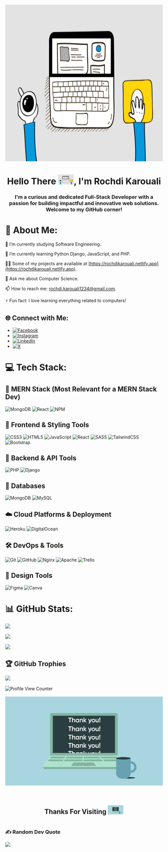 <img src="./assets/web.gif" width="1000" height="500"/>

<h1 align="center">Hello There <img src="./assets/web.gif" width="50px" style="display:inline-block;">, I'm Rochdi Karouali</h1>
<h3 align="center">I'm a curious and dedicated Full-Stack Developer with a passion for building impactful and innovative web solutions. Welcome to my GitHub corner!</h3>


# 💫 About Me:

🔭 I’m currently studying Software Engineering.

🌱 I’m currently learning Python Django, JavaScript, and PHP.

👨‍💻 Some of my projects are available at [https://rochdikarouali.netlify.app](https://rochdikarouali.netlify.app).

💬 Ask me about Computer Science.

📫 How to reach me: rochdi.karouali1234@gmail.com.

⚡ Fun fact: I love learning everything related to computers!



## 🌐 Connect with Me:

- [![Facebook](https://img.shields.io/badge/Follow%20on-Facebook-blue?style=flat-square&logo=facebook&logoColor=white)](https://www.facebook.com/profile.php?id=100069384085540)
- [![Instagram](https://img.shields.io/badge/Follow%20on-Instagram-E4405F?style=flat-square&logo=instagram&logoColor=white)](https://www.instagram.com/its_rochdiii/)
- [![LinkedIn](https://img.shields.io/badge/Connect%20on-LinkedIn-0A66C2?style=flat-square&logo=linkedin&logoColor=white)](https://www.linkedin.com/in/rochdi-karouali-81a124279/)
- [![X](https://img.shields.io/badge/Follow%20on-X-1DA1F2?style=flat-square&logo=x&logoColor=white)](https://x.com/rochdi_karouali)




# 💻 Tech Stack:

## 🚀 MERN Stack (Most Relevant for a MERN Stack Dev)
![MongoDB](https://img.shields.io/badge/MongoDB-%234ea94b.svg?style=for-the-badge&logo=mongodb&logoColor=white) 
![React](https://img.shields.io/badge/react-%2320232a.svg?style=for-the-badge&logo=react&logoColor=%2361DAFB) 
![NPM](https://img.shields.io/badge/NPM-%23CB3837.svg?style=for-the-badge&logo=npm&logoColor=white)

## 🎨 Frontend & Styling Tools
![CSS3](https://img.shields.io/badge/css3-%231572B6.svg?style=for-the-badge&logo=css3&logoColor=white) 
![HTML5](https://img.shields.io/badge/html5-%23E34F26.svg?style=for-the-badge&logo=html5&logoColor=white) 
![JavaScript](https://img.shields.io/badge/javascript-%23323330.svg?style=for-the-badge&logo=javascript&logoColor=%23F7DF1E) 
![React](https://img.shields.io/badge/react-%2320232a.svg?style=for-the-badge&logo=react&logoColor=%2361DAFB) 
![SASS](https://img.shields.io/badge/SASS-hotpink.svg?style=for-the-badge&logo=SASS&logoColor=white) 
![TailwindCSS](https://img.shields.io/badge/tailwindcss-%2338B2AC.svg?style=for-the-badge&logo=tailwind-css&logoColor=white) 
![Bootstrap](https://img.shields.io/badge/bootstrap-%238511FA.svg?style=for-the-badge&logo=bootstrap&logoColor=white)

## 📡 Backend & API Tools
![PHP](https://img.shields.io/badge/php-%23777BB4.svg?style=for-the-badge&logo=php&logoColor=white) 
![Django](https://img.shields.io/badge/django-%23092E20.svg?style=for-the-badge&logo=django&logoColor=white) 

## 💾 Databases
![MongoDB](https://img.shields.io/badge/MongoDB-%234ea94b.svg?style=for-the-badge&logo=mongodb&logoColor=white) 
![MySQL](https://img.shields.io/badge/mysql-4479A1.svg?style=for-the-badge&logo=mysql&logoColor=white)

## ☁️ Cloud Platforms & Deployment
![Heroku](https://img.shields.io/badge/heroku-%23430098.svg?style=for-the-badge&logo=heroku&logoColor=white) 
![DigitalOcean](https://img.shields.io/badge/DigitalOcean-%230167ff.svg?style=for-the-badge&logo=digitalOcean&logoColor=white)

## 🛠️ DevOps & Tools
![Git](https://img.shields.io/badge/git-%23F05033.svg?style=for-the-badge&logo=git&logoColor=white) 
![GitHub](https://img.shields.io/badge/github-%23121011.svg?style=for-the-badge&logo=github&logoColor=white) 
![Nginx](https://img.shields.io/badge/nginx-%23009639.svg?style=for-the-badge&logo=nginx&logoColor=white) 
![Apache](https://img.shields.io/badge/apache-%23D42029.svg?style=for-the-badge&logo=apache&logoColor=white) 
![Trello](https://img.shields.io/badge/Trello-%23026AA7.svg?style=for-the-badge&logo=Trello&logoColor=white)

## 🎨 Design Tools
![Figma](https://img.shields.io/badge/Figma-%23F24E1E.svg?style=for-the-badge&logo=figma&logoColor=white)
![Canva](https://img.shields.io/badge/Canva-%2300C4CC.svg?style=for-the-badge&logo=Canva&logoColor=white) 



# 📊 GitHub Stats:
![](https://github-readme-stats.vercel.app/api/top-langs/?username=Rochdi7&theme=radical&hide_border=true&include_all_commits=true&count_private=false&layout=compact)
<br>

![](https://github-readme-stats.vercel.app/api?username=Rochdi7&theme=radical&hide_border=true&include_all_commits=false&count_private=false)<br/>

![](https://github-readme-streak-stats.herokuapp.com/?user=Rochdi7&theme=radical&hide_border=true)<br/>

## 🏆 GitHub Trophies
![](https://github-profile-trophy.vercel.app/?username=Rochdi7&theme=radical&no-frame=true&no-bg=true&margin-w=4)

![Profile View Counter](https://komarev.com/ghpvc/?username=Rochdi7&style=for-the-badge&color=32CD7C&label=Profile%20Views&logo=github&logoColor=white&labelColor=FFCC00)
<br>
<br>
<img src="./assets/thanks.gif" width="1000px"><br>
<br>
<div style="display:flex;align-items:center;justify-content:space-evenly;width:100%">
<h2>Thanks For Visiting <img src="./assets/thanks.gif" width="50px" style="display:inline-block;"> </h2>
</div>

### ✍️ Random Dev Quote
![](https://quotes-github-readme.vercel.app/api?type=vertical&theme=dark)

